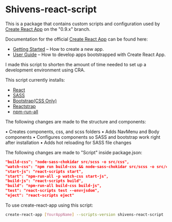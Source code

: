 # Shivens-react-script

This is a package that contains custom scripts and configuration used by [Create React App](https://github.com/facebookincubator/create-react-app) on the "0.9.x" branch.<br>

Documentation for the official [Create React App](https://github.com/facebookincubator/create-react-app) can be found here:

* [Getting Started](https://github.com/facebookincubator/create-react-app/blob/master/README.md#getting-started) – How to create a new app.
* [User Guide](https://github.com/facebookincubator/create-react-app/blob/master/packages/react-scripts/template/README.md) – How to develop apps bootstrapped with Create React App.<br>

I made this script to shorten the amount of time needed to set up a development environment using CRA.

This script currently installs:

* [React](https://reactjs.org/)
* [SASS](https://sass-lang.com/)
* [Bootstrap(CSS Only)](https://getbootstrap.com)
* [Reactstrap](reactstrap.github.io)
* [npm-run-all](https://github.com/mysticatea/npm-run-all)

The following changes are made to the structure and components:

• Creates components, css, and scss folders
• Adds NavMenu and Body components
• Configures components so SASS and bootstrap work right after installation
• Adds hot reloading for SASS file changes

The following changes are made to "Script" inside package.json:
```json
"build-css": "node-sass-chokidar src/scss -o src/css",
"watch-css": "npm run build-css && node-sass-chokidar src/scss -o src/css --watch --recursive",
"start-js": "react-scripts start",
"start": "npm-run-all -p watch-css start-js",
"build-js": "react-scripts build",
"build": "npm-run-all build-css build-js",
"test": "react-scripts test --env=jsdom",
"eject": "react-scripts eject"
```

To use create-react-app using this script:
```bash
create-react-app [YourAppName] --scripts-version shivens-react-script
```
